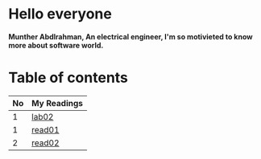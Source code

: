 # Hello everyone 
#### Munther Abdlrahman, An electrical engineer, I'm so motivieted to know more about software world. 



# Table of contents 
No | My Readings 
---|-------------
1|[lab02](lab02.md)
1 | [read01](read01.md)
2 | [read02](read02.md)
